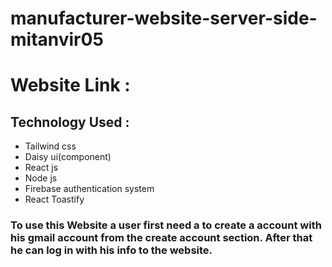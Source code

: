 ﻿# manufacturer-website-server-side-mitanvir05
# Website Link :
## Technology Used :

* Tailwind css
* Daisy ui(component)
* React js
* Node js
* Firebase authentication system
* React Toastify

###  To use this Website a user first need a to create a account with his gmail account from the create account section. After that he can log in with his info to the website.
